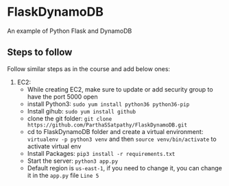 # FlaskDynamoDB
An example of Python Flask and DynamoDB

## Steps to follow
Follow similar steps as in the course and add below ones:
1. EC2:
    - While creating EC2, make sure to update or add security group to have the port 5000 open
    - install Python3: `sudo yum install python36 python36-pip`
    - Install gihub: `sudo yum install github`
    - clone the git folder: `git clone https://github.com/ParthaSSatpathy/FlaskDynamoDB.git`
    - cd to FlaskDynamoDB folder and create a virtual environment: `virtualenv -p python3 venv` and then `source venv/bin/activate` to activate virtual env
    - Install Packages: `pip3 install -r requirements.txt`
    - Start the server: `python3 app.py`
    - Default region is `us-east-1`, if you need to change it, you can change it in the `app.py` file `Line 5`

